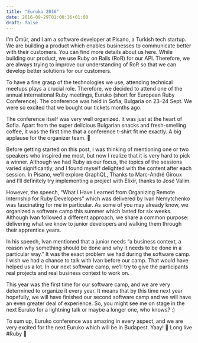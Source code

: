```yaml
---
title: "Euruko 2016"
date: 2016-09-29T01:00:36+01:00
draft: false
---
```

I’m Ömür, and I am a software developer at Pisano, a Turkish tech startup. We are building a product which enables businesses to communicate better with their customers. You can find more details about us here. While building our product, we use Ruby on Rails (RoR) for our API. Therefore, we are always trying to improve our understanding of RoR so that we can develop better solutions for our customers.

To have a fine grasp of the technologies we use, attending technical meetups plays a crucial role. Therefore, we decided to attend one of the annual international Ruby meetings, Euruko (short for European Ruby Conference). The conference was held in Sofia, Bulgaria on 23–24 Sept. We were so excited that we bought our tickets months ago.

The conference itself was very well organized. It was just at the heart of Sofia. Apart from the super delicious Bulgarian snacks and fresh-smelling coffee, it was the first time that a conference t-shirt fit me exactly. A big applause for the organizer team. 👏

Before getting started on this post, I was thinking of mentioning one or two speakers who inspired me most, but now I realize that it is very hard to pick a winner. Although we had Ruby as our focus, the topics of the sessions varied significantly, and I found myself delighted with the content after each session. In Pisano, we’ll explore GraphQL, Thanks to Marc-André Giroux and I’ll definitely try implementing a project with Elixir, thanks to José Valim.

However, the speech, “What I Have Learned from Organizing Remote Internship for Ruby Developers” which was delivered by Ivan Nemytchenko was fascinating for me in particular. As some of you may already know, we organized a software camp this summer which lasted for six weeks. Although Ivan followed a different approach, we share a common purpose: delivering what we know to junior developers and walking them through their apprentice years.

In his speech, Ivan mentioned that a junior needs “a business context, a reason why something should be done and why it needs to be done in a particular way.” It was the exact problem we had during the software camp. I wish we had a chance to talk with Ivan before our camp. That would have helped us a lot. In our next software camp, we’ll try to give the participants real projects and real business context to work on.

This year was the first time for our software camp, and we are very determined to organize it every year. It means that by this time next year hopefully, we will have finished our second software camp and we will have an even greater deal of experience. So, you might see me on stage in the next Euruko for a lightning talk or maybe a longer one, who knows? :)

To sum up, Euruko conference was amazing in every aspect, and we are very excited for the next Euruko which will be in Budapest. Yaay! 🎊
Long live #Ruby 🖖
